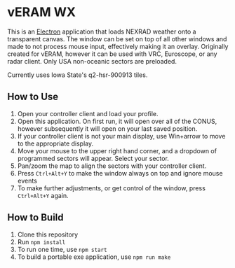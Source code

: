# vERAM WX

This is an [Electron](https://github.com/electron/electron) application that loads NEXRAD weather onto a transparent canvas. The window can be set on top of all other windows and made to not process mouse input, effectively making it an overlay. Originally created for vERAM, however it can be used with VRC, Euroscope, or any radar client. Only USA non-oceanic sectors are preloaded.

Currently uses Iowa State's q2-hsr-900913 tiles.

## How to Use

1. Open your controller client and load your profile.
1. Open this application. On first run, it will open over all of the CONUS, however subsequently it will open on your last saved position.
1. If your controller client is not your main display, use Win+arrow to move to the appropriate display.
1. Move your mouse to the upper right hand corner, and a dropdown of programmed sectors will appear. Select your sector.
1. Pan/zoom the map to align the sectors with your controller client.
1. Press `Ctrl+Alt+Y` to make the window always on top and ignore mouse events
1. To make further adjustments, or get control of the window, press `Ctrl+Alt+Y` again.

## How to Build

1. Clone this repository
1. Run `npm install`
1. To run one time, use `npm start`
1. To build a portable exe application, use `npm run make`
